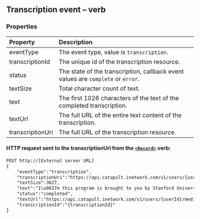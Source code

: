 
##  Transcription event – <Record> verb

### Properties
| Property     | Description                                                                    |
|:-------------|:-------------------------------------------------------------------------------|
| eventType    | The event type, value is `transcription`.                                          |
| transcriptionId  | The unique id of the transcription resource.                                       |
| status       | The state of the transcription, callback event values are `complete` or `error`.   |
| textSize    | Total character count of text.  |
| text      | The first 1026 characters of the text of the completed transcription.|
| textUrl   | The full URL of the entire text content of the transcription.|
| transcriptionUri | The full URL of the transcription resource.                                        |

#### HTTP request sent to the transcriptionUrl from the [`<Record>`](../verbs/record.md) verb:

```html
POST http://[External server URL]
{
    "eventType":"transcription",
    "transcriptionUri":"https://api.catapult.inetwork.com/v1/users/{userId}/recordings/{recordingId}/transcriptions/{transcriptionId}",
    "textSize":3627,
    "text":"I\u0027m this program is brought to you by Stanford University, please visit us at Stanford dot Edu. I\u0027m honored to be with you today for your commencement from one of the finest universities in the world through the fetal. I never graduated from college and this is the closest I\u0027ve never gotten to a college graduation today. I want to tell you three stories from my life, that\u0027s it no big deal. Just three stories. The first story is about connecting the dots. I dropped out of college after the first six months, but then stayed around is a drop in for another 18 months or so before I really quit. So why I dropped out it started before I was born my biological mother was a young man a graduate student and she decided to put up for adoption. She feels very strongly that I should be adopted by college graduates. So everything was all set for me to be adopted birth by a lawyer and his wife, except when I popped out they decided at the last minute that they really want a girl. So my parents who a ...",
    "status":"completed",
    "textUrl":"https://api.catapult.inetwork.com/v1/users/{userId}/media/{transcriptionId}",
    "transcriptionId":"{transcriptionId}"
}

```

